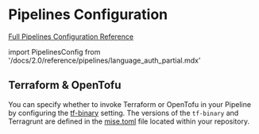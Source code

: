 # Pipelines Configuration

[Full Pipelines Configuration Reference](/docs/2.0/reference/pipelines/configurations.md)

import PipelinesConfig from '/docs/2.0/reference/pipelines/language_auth_partial.mdx'

<PipelinesConfig />

## Terraform & OpenTofu

You can specify whether to invoke Terraform or OpenTofu in your Pipeline by configuring the [tf-binary](/2.0/reference/pipelines/configurations#tf-binary) setting. The versions of the `tf-binary` and Terragrunt are defined in the [mise.toml](/2.0/reference/pipelines/configurations#example-mise-configuration) file located within your repository.
